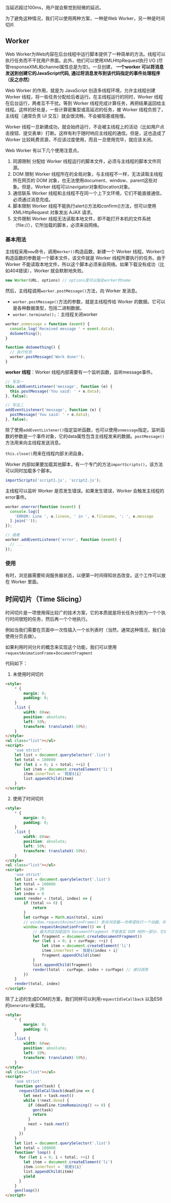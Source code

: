 当延迟超过100ms，用户就会察觉到轻微的延迟。

为了避免这种情况，我们可以使用两种方案，一种是Web Worker，另一种是时间切片

## Worker

Web Worker为Web内容在后台线程中运行脚本提供了一种简单的方法。线程可以执行任务而不干扰用户界面。此外，他们可以使用XMLHttpRequest执行 I/O  (尽管responseXML和channel属性总是为空)。一旦创建， **一个worker 可以将消息发送到创建它的JavaScript代码, 通过将消息发布到该代码指定的事件处理程序（反之亦然）**

Web Worker 的作用，就是为 JavaScript 创造多线程环境，允许主线程创建 Worker 线程，将一些任务分配给后者运行。在主线程运行的同时，Worker 线程在后台运行，两者互不干扰。等到 Worker 线程完成计算任务，再把结果返回给主线程。这样的好处是，一些计算密集型或高延迟的任务，被 Worker 线程负担了，主线程（通常负责 UI 交互）就会很流畅，不会被阻塞或拖慢。

Worker 线程一旦新建成功，就会始终运行，不会被主线程上的活动（比如用户点击按钮、提交表单）打断。这样有利于随时响应主线程的通信。但是，这也造成了 Worker 比较耗费资源，不应该过度使用，而且一旦使用完毕，就应该关闭。

Web Worker 有以下几个使用注意点。

1. 同源限制
   分配给 Worker 线程运行的脚本文件，必须与主线程的脚本文件同源。
2. DOM 限制
   Worker 线程所在的全局对象，与主线程不一样，无法读取主线程所在网页的 DOM 对象，也无法使用document、window、parent这些对象。但是，Worker 线程可以navigator对象和location对象。
3. 通信联系
   Worker 线程和主线程不在同一个上下文环境，它们不能直接通信，必须通过消息完成。
4. 脚本限制
   Worker 线程不能执行alert()方法和confirm()方法，但可以使用 XMLHttpRequest 对象发出 AJAX 请求。
5. 文件限制
   Worker 线程无法读取本地文件，即不能打开本机的文件系统（file://），它所加载的脚本，必须来自网络。

### 基本用法

主线程采用`new`命令，调用`Worker()`构造函数，新建一个 Worker 线程。Worker()构造函数的参数是一个脚本文件，该文件就是 Worker 线程所要执行的任务。由于 Worker 不能读取本地文件，所以这个脚本必须来自网络。如果下载没有成功（比如404错误），Worker 就会默默地失败。

```javascript
new Worker(URL, options) // options里可以指定worker的name
```

然后，主线程调用`worker.postMessage()`方法，向 Worker 发消息。

- `worker.postMessage()`方法的参数，就是主线程传给 Worker 的数据。它可以是各种数据类型，包括二进制数据。
- `worker.terminate();`：主线程关闭worker

```javascript
worker.onmessage = function (event) {
  console.log('Received message ' + event.data);
  doSomething();
}

function doSomething() {
  // 执行任务
  worker.postMessage('Work done!');
}
```

**worker 线程**：Worker 线程内部需要有一个监听函数，监听message事件。

```javascript
// 写法一
this.addEventListener('message', function (e) {
  this.postMessage('You said: ' + e.data);
}, false);

// 写法二
addEventListener('message', function (e) {
  postMessage('You said: ' + e.data);
}, false);
```

除了使用`addEventListener()`指定监听函数，也可以使用`onmessage`指定。监听函数的参数是一个事件对象，它的data属性包含主线程发来的数据。`postMessage()`方法用来向主线程发送消息。

`this.close()`用来在线程内部关闭自身。

Worker 内部如果要加载其他脚本，有一个专门的方法`importScripts()`，该方法可以同时加载多个脚本。

```javascript
importScripts('script1.js', 'script2.js');
```

主线程可以监听 Worker 是否发生错误。如果发生错误，Worker 会触发主线程的error事件。

```javascript
worker.onerror(function (event) {
  console.log([
    'ERROR: Line ', e.lineno, ' in ', e.filename, ': ', e.message
  ].join(''));
});

// 或者
worker.addEventListener('error', function (event) {
  // ...
});
```

### 使用

有时，浏览器需要轮询服务器状态，以便第一时间得知状态改变。这个工作可以放在 Worker 里面。

## 时间切片（Time Slicing）

时间切片是一项使用得比较广的技术方案，它的本质就是将长任务分割为一个个执行时间很短的任务，然后再一个个地执行。

例如当我们需要在页面中一次性插入一个长列表时（当然，通常这种情况，我们会使用分页去做）。

如果利用时间分片的概念来实现这个功能，我们可以使用`requestAnimationFrame`+`DocumentFragment`

代码如下：

1. 未使用时间切片

```html
<style>
    * {
        margin: 0;
        padding: 0;
    }
    .list {
        width: 60vw;
        position: absolute;
        left: 50%;
        transform: translateX(-50%);
    }
</style>
<ul class="list"></ul>
<script>
    'use strict'
    let list = document.querySelector('.list')
    let total = 100000
    for (let i = 0; i < total; ++i) {
        let item = document.createElement('li')
        item.innerText = `我是${i}`
        list.appendChild(item)
    }
</script>
```

2. 使用了时间切片
```html
<style>
    * {
        margin: 0;
        padding: 0;
    }
    .list {
        width: 60vw;
        position: absolute;
        left: 50%;
        transform: translateX(-50%);
    }
</style>
<ul class="list"></ul>
<script>
    'use strict'
    let list = document.querySelector('.list')
    let total = 100000
    let size = 20
    let index = 0
    const render = (total, index) => {
        if (total <= 0) {
            return
        }
        let curPage = Math.min(total, size)
        // window.requestAnimationFrame() 告诉浏览器——你希望执行一个动画，并且要求浏览器在下次重绘之前调用指定的回调函数更新动画。该方法需要传入一个回调函数作为参数，该回调函数会在浏览器下一次重绘之前执行
        window.requestAnimationFrame(() => {
            // 最大的区别是因为 DocumentFragment 不是真实 DOM 树的一部分，它的变化不会触发 DOM 树的重新渲染，且不会导致性能等问题。
            let fragment = document.createDocumentFragment()
            for (let i = 0; i < curPage; ++i) {
                let item = document.createElement('li')
                item.innerText = `我是${index + i}`
                fragment.appendChild(item)
            }
            list.appendChild(fragment)
            render(total - curPage, index + curPage) // 递归调用
        })
    }
    render(total, index)
</script>
```

除了上述的生成DOM的方案，我们同样可以利用`requestIdleCallback` 以及ES6的`Generator`来实现。

```html
<style>
    * {
        margin: 0;
        padding: 0;
    }
    .list {
        width: 60vw;
        position: absolute;
        left: 50%;
        transform: translateX(-50%);
    }
</style>
<ul class="list"></ul>
<script>
    'use strict'
    function gen(task) {
      requestIdleCallback(deadline => {
        let next = task.next()
        while (!next.done) {
          if (deadline.timeRemaining() <= 0) {
            gen(task)
            return
          }
          next = task.next()
        }
      })
    }
    let list = document.querySelector('.list')
    let total = 100000
    function* loop() {
      for (let i = 0; i < total; ++i) {
        let item = document.createElement('li')
        item.innerText = `我是${i}`
        list.appendChild(item)
        yield
      }
    }
    gen(loop())
</script>
```
